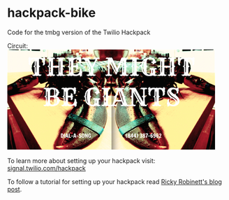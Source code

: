 # hackpack-bike
Code for the tmbg version of the Twilio Hackpack

Circuit:
![Hackpack Circuit](tmbg.png)

To learn more about setting up your hackpack visit: [signal.twilio.com/hackpack](http://signal.twilio.com/hackpack)

To follow a tutorial for setting up your hackpack read [Ricky Robinett's blog post](https://www.twilio.com/blog/2015/05/how-to-build-your-own-hackpack.html).